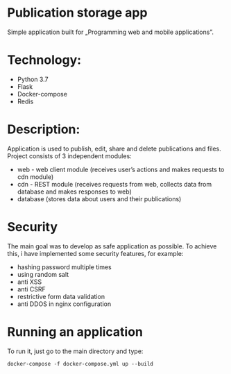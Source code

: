 # Publication storage app

Simple application built for „Programming web and mobile applications”. 

# Technology:

- Python 3.7
- Flask
- Docker-compose
- Redis

# Description:

Application is used to publish, edit, share and delete publications and files. Project consists of 3 independent modules:

- web - web client module (receives user’s actions and makes requests to cdn module)
- cdn - REST module (receives requests from web, collects data from database and makes responses to web)
- database (stores data about users and their publications)

# Security

The main goal was to develop as safe application as possible. To achieve this, i have implemented some security features, for example:
- hashing password multiple times
- using random salt
- anti XSS
- anti CSRF
- restrictive form data validation
- anti DDOS in nginx configuration

# Running an application

To run it, just go to the main directory and type:

    docker-compose -f docker-compose.yml up --build

